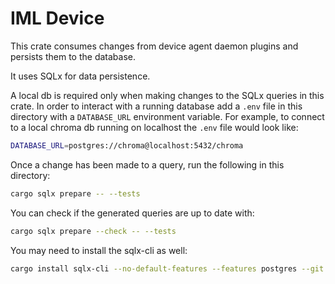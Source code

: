 # IML Device

This crate consumes changes from device agent daemon plugins and persists them to the database.

It uses SQLx for data persistence.

A local db is required only when making changes to the SQLx queries in this crate.
In order to interact with a running database add a `.env` file in this directory with a `DATABASE_URL` environment variable.
For example, to connect to a local chroma db running on localhost the `.env` file would look like:

```sh
DATABASE_URL=postgres://chroma@localhost:5432/chroma
```

Once a change has been made to a query, run the following in this directory:

```sh
cargo sqlx prepare -- --tests
```

You can check if the generated queries are up to date with:

```sh
cargo sqlx prepare --check -- --tests
```

You may need to install the sqlx-cli as well:

```sh
cargo install sqlx-cli --no-default-features --features postgres --git https://github.com/jgrund/sqlx --branch workspace-prepare
```
